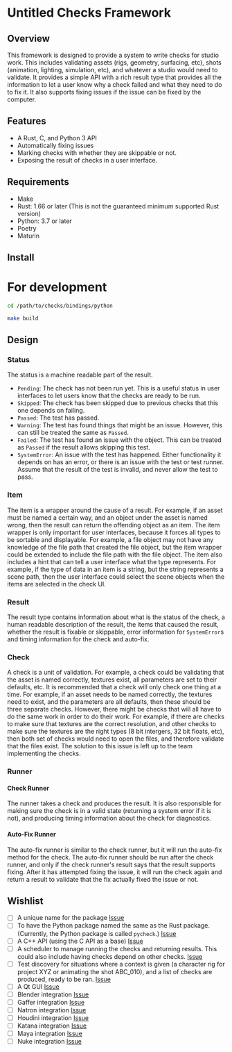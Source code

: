 Untitled Checks Framework
=========================

Overview
--------

This framework is designed to provide a system to write checks for studio work.
This includes validating assets (rigs, geometry, surfacing, etc), shots
(animation, lighting, simulation, etc), and whatever a studio would need to
validate. It provides a simple API with a rich result type that provides all the
information to let a user know why a check failed and what they need to do to
fix it. It also supports fixing issues if the issue can be fixed by the
computer.

Features
--------

- A Rust, C, and Python 3 API
- Automatically fixing issues
- Marking checks with whether they are skippable or not.
- Exposing the result of checks in a user interface.

Requirements
------------

- Make
- Rust: 1.66 or later (This is not the guaranteed minimum supported Rust
  version)
- Python: 3.7 or later
- Poetry
- Maturin

Install
-------

# For development

```bash
cd /path/to/checks/bindings/python

make build
```

Design
------

### Status

The status is a machine readable part of the result.

- `Pending`: The check has not been run yet. This is a useful status in user
  interfaces to let users know that the checks are ready to be run.
- `Skipped`: The check has been skipped due to previous checks that this one
  depends on failing.
- `Passed`: The test has passed.
- `Warning`: The test has found things that might be an issue. However, this
  can still be treated the same as `Passed`.
- `Failed`: The test has found an issue with the object. This can be treated as
  `Passed` if the result allows skipping this test.
- `SystemError`: An issue with the test has happened. Either functionality it
  depends on has an error, or there is an issue with the test or test runner.
  Assume that the result of the test is invalid, and never allow the test to
  pass.

### Item

The item is a wrapper around the cause of a result. For example, if an asset
must be named a certain way, and an object under the asset is named wrong, then
the result can return the offending object as an item. The item wrapper is only
important for user interfaces, because it forces all types to be sortable and
displayable. For example, a file object may not have any knowledge of the file
path that created the file object, but the item wrapper could be extended to
include the file path with the file object. The item also includes a hint that
can tell a user interface what the type represents. For example, if the type of
data in an item is a string, but the string represents a scene path, then the
user interface could select the scene objects when the items are selected in the
check UI.

### Result

The result type contains information about what is the status of the check, a
human readable description of the result, the items that caused the result,
whether the result is fixable or skippable, error information for `SystemError`s
and timing information for the check and auto-fix.

### Check

A check is a unit of validation. For example, a check could be validating that
the asset is named correctly, textures exist, all parameters are set to their
defaults, etc. It is recommended that a check will only check one thing at a
time. For example, if an asset needs to be named correctly, the textures need to
exist, and the parameters are all defaults, then these should be three separate
checks. However, there might be checks that will all have to do the same work in
order to do their work. For example, if there are checks to make sure that
textures are the correct resolution, and other checks to make sure the textures
are the right types (8 bit intergers, 32 bit floats, etc), then both set of
checks would need to open the files, and therefore validate that the files
exist. The solution to this issue is left up to the team implementing the
checks.

### Runner

#### Check Runner

The runner takes a check and produces the result. It is also responsible for
making sure the check is in a valid state (returning a system error if it is
not), and producing timing information about the check for diagnostics.

#### Auto-Fix Runner

The auto-fix runner is similar to the check runner, but it will run the
auto-fix method for the check. The auto-fix runner should be run after the check
runner, and only if the check runner's result says that the result supports
fixing. After it has attempted fixing the issue, it will run the check again and
return a result to validate that the fix actually fixed the issue or not.

Wishlist
--------

- [ ] A unique name for the package
  [Issue](https://github.com/scott-wilson/checks/issues/5)
- [ ] To have the Python package named the same as the Rust package. (Currently,
  the Python package is called `pycheck`.)
  [Issue](https://github.com/scott-wilson/checks/issues/6)
- [ ] A C++ API (using the C API as a base)
  [Issue](https://github.com/scott-wilson/checks/issues/9)
- [ ] A scheduler to manage running the checks and returning results. This could
  also include having checks depend on other checks.
  [Issue](https://github.com/scott-wilson/checks/issues/7)
- [ ] Test discovery for situations where a context is given (a character rig
  for project XYZ or animating the shot ABC_010), and a list of checks are
  produced, ready to be ran.
  [Issue](https://github.com/scott-wilson/checks/issues/8)
- [ ] A Qt GUI [Issue](https://github.com/scott-wilson/checks/issues/10)
- [ ] Blender integration
  [Issue](https://github.com/scott-wilson/checks/issues/11)
- [ ] Gaffer integration
  [Issue](https://github.com/scott-wilson/checks/issues/11)
- [ ] Natron integration
  [Issue](https://github.com/scott-wilson/checks/issues/11)
- [ ] Houdini integration
  [Issue](https://github.com/scott-wilson/checks/issues/11)
- [ ] Katana integration
  [Issue](https://github.com/scott-wilson/checks/issues/11)
- [ ] Maya integration
  [Issue](https://github.com/scott-wilson/checks/issues/11)
- [ ] Nuke integration
  [Issue](https://github.com/scott-wilson/checks/issues/11)
